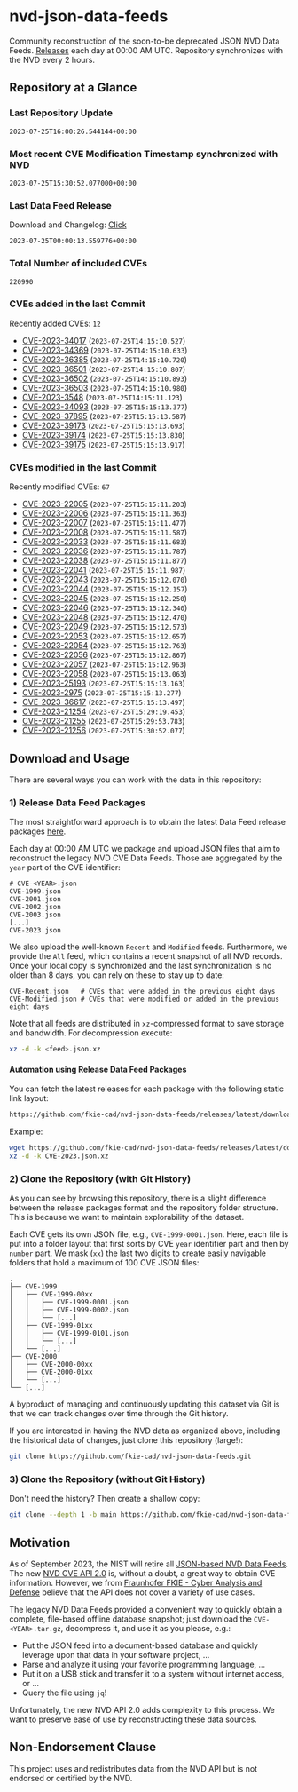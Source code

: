 # nvd-json-data-feeds

Community reconstruction of the soon-to-be deprecated JSON NVD Data Feeds. 
[Releases](https://github.com/fkie-cad/nvd-json-data-feeds/releases/latest) each day at 00:00 AM UTC.
Repository synchronizes with the NVD every 2 hours.

## Repository at a Glance

### Last Repository Update

```plain
2023-07-25T16:00:26.544144+00:00
```

### Most recent CVE Modification Timestamp synchronized with NVD

```plain
2023-07-25T15:30:52.077000+00:00
```

### Last Data Feed Release

Download and Changelog: [Click](https://github.com/fkie-cad/nvd-json-data-feeds/releases/latest)

```plain
2023-07-25T00:00:13.559776+00:00
```

### Total Number of included CVEs

```plain
220990
```

### CVEs added in the last Commit

Recently added CVEs: `12`

* [CVE-2023-34017](CVE-2023/CVE-2023-340xx/CVE-2023-34017.json) (`2023-07-25T14:15:10.527`)
* [CVE-2023-34369](CVE-2023/CVE-2023-343xx/CVE-2023-34369.json) (`2023-07-25T14:15:10.633`)
* [CVE-2023-36385](CVE-2023/CVE-2023-363xx/CVE-2023-36385.json) (`2023-07-25T14:15:10.720`)
* [CVE-2023-36501](CVE-2023/CVE-2023-365xx/CVE-2023-36501.json) (`2023-07-25T14:15:10.807`)
* [CVE-2023-36502](CVE-2023/CVE-2023-365xx/CVE-2023-36502.json) (`2023-07-25T14:15:10.893`)
* [CVE-2023-36503](CVE-2023/CVE-2023-365xx/CVE-2023-36503.json) (`2023-07-25T14:15:10.980`)
* [CVE-2023-3548](CVE-2023/CVE-2023-35xx/CVE-2023-3548.json) (`2023-07-25T14:15:11.123`)
* [CVE-2023-34093](CVE-2023/CVE-2023-340xx/CVE-2023-34093.json) (`2023-07-25T15:15:13.377`)
* [CVE-2023-37895](CVE-2023/CVE-2023-378xx/CVE-2023-37895.json) (`2023-07-25T15:15:13.587`)
* [CVE-2023-39173](CVE-2023/CVE-2023-391xx/CVE-2023-39173.json) (`2023-07-25T15:15:13.693`)
* [CVE-2023-39174](CVE-2023/CVE-2023-391xx/CVE-2023-39174.json) (`2023-07-25T15:15:13.830`)
* [CVE-2023-39175](CVE-2023/CVE-2023-391xx/CVE-2023-39175.json) (`2023-07-25T15:15:13.917`)


### CVEs modified in the last Commit

Recently modified CVEs: `67`

* [CVE-2023-22005](CVE-2023/CVE-2023-220xx/CVE-2023-22005.json) (`2023-07-25T15:15:11.203`)
* [CVE-2023-22006](CVE-2023/CVE-2023-220xx/CVE-2023-22006.json) (`2023-07-25T15:15:11.363`)
* [CVE-2023-22007](CVE-2023/CVE-2023-220xx/CVE-2023-22007.json) (`2023-07-25T15:15:11.477`)
* [CVE-2023-22008](CVE-2023/CVE-2023-220xx/CVE-2023-22008.json) (`2023-07-25T15:15:11.587`)
* [CVE-2023-22033](CVE-2023/CVE-2023-220xx/CVE-2023-22033.json) (`2023-07-25T15:15:11.683`)
* [CVE-2023-22036](CVE-2023/CVE-2023-220xx/CVE-2023-22036.json) (`2023-07-25T15:15:11.787`)
* [CVE-2023-22038](CVE-2023/CVE-2023-220xx/CVE-2023-22038.json) (`2023-07-25T15:15:11.877`)
* [CVE-2023-22041](CVE-2023/CVE-2023-220xx/CVE-2023-22041.json) (`2023-07-25T15:15:11.987`)
* [CVE-2023-22043](CVE-2023/CVE-2023-220xx/CVE-2023-22043.json) (`2023-07-25T15:15:12.070`)
* [CVE-2023-22044](CVE-2023/CVE-2023-220xx/CVE-2023-22044.json) (`2023-07-25T15:15:12.157`)
* [CVE-2023-22045](CVE-2023/CVE-2023-220xx/CVE-2023-22045.json) (`2023-07-25T15:15:12.250`)
* [CVE-2023-22046](CVE-2023/CVE-2023-220xx/CVE-2023-22046.json) (`2023-07-25T15:15:12.340`)
* [CVE-2023-22048](CVE-2023/CVE-2023-220xx/CVE-2023-22048.json) (`2023-07-25T15:15:12.470`)
* [CVE-2023-22049](CVE-2023/CVE-2023-220xx/CVE-2023-22049.json) (`2023-07-25T15:15:12.573`)
* [CVE-2023-22053](CVE-2023/CVE-2023-220xx/CVE-2023-22053.json) (`2023-07-25T15:15:12.657`)
* [CVE-2023-22054](CVE-2023/CVE-2023-220xx/CVE-2023-22054.json) (`2023-07-25T15:15:12.763`)
* [CVE-2023-22056](CVE-2023/CVE-2023-220xx/CVE-2023-22056.json) (`2023-07-25T15:15:12.867`)
* [CVE-2023-22057](CVE-2023/CVE-2023-220xx/CVE-2023-22057.json) (`2023-07-25T15:15:12.963`)
* [CVE-2023-22058](CVE-2023/CVE-2023-220xx/CVE-2023-22058.json) (`2023-07-25T15:15:13.063`)
* [CVE-2023-25193](CVE-2023/CVE-2023-251xx/CVE-2023-25193.json) (`2023-07-25T15:15:13.163`)
* [CVE-2023-2975](CVE-2023/CVE-2023-29xx/CVE-2023-2975.json) (`2023-07-25T15:15:13.277`)
* [CVE-2023-36617](CVE-2023/CVE-2023-366xx/CVE-2023-36617.json) (`2023-07-25T15:15:13.497`)
* [CVE-2023-21254](CVE-2023/CVE-2023-212xx/CVE-2023-21254.json) (`2023-07-25T15:29:19.453`)
* [CVE-2023-21255](CVE-2023/CVE-2023-212xx/CVE-2023-21255.json) (`2023-07-25T15:29:53.783`)
* [CVE-2023-21256](CVE-2023/CVE-2023-212xx/CVE-2023-21256.json) (`2023-07-25T15:30:52.077`)


## Download and Usage

There are several ways you can work with the data in this repository:

### 1) Release Data Feed Packages

The most straightforward approach is to obtain the latest Data Feed release packages [here](https://github.com/fkie-cad/nvd-json-data-feeds/releases/latest).

Each day at 00:00 AM UTC we package and upload JSON files that aim to reconstruct the legacy NVD CVE Data Feeds.
Those are aggregated by the `year` part of the CVE identifier:

```
# CVE-<YEAR>.json
CVE-1999.json
CVE-2001.json
CVE-2002.json
CVE-2003.json
[...]
CVE-2023.json
```

We also upload the well-known `Recent` and `Modified` feeds.
Furthermore, we provide the `All` feed, which contains a recent snapshot of all NVD records.
Once your local copy is synchronized and the last synchronization is no older than 8 days, you can rely on these to stay up to date:

```plain
CVE-Recent.json   # CVEs that were added in the previous eight days
CVE-Modified.json # CVEs that were modified or added in the previous eight days
```

Note that all feeds are distributed in `xz`-compressed format to save storage and bandwidth.
For decompression execute:

```sh
xz -d -k <feed>.json.xz
```


#### Automation using Release Data Feed Packages

You can fetch the latest releases for each package with the following static link layout:

```sh
https://github.com/fkie-cad/nvd-json-data-feeds/releases/latest/download/CVE-<YEAR>.json.xz
```

Example:

```sh
wget https://github.com/fkie-cad/nvd-json-data-feeds/releases/latest/download/CVE-2023.json.xz
xz -d -k CVE-2023.json.xz
```

### 2) Clone the Repository (with Git History)

As you can see by browsing this repository, there is a slight difference between the release packages format and the repository folder structure.
This is because we want to maintain explorability of the dataset.

Each CVE gets its own JSON file, e.g., `CVE-1999-0001.json`.
Here, each file is put into a folder layout that first sorts by CVE `year` identifier part and then by `number` part.
We mask (`xx`) the last two digits to create easily navigable folders that hold a maximum of 100 CVE JSON files:

```plain
.
├── CVE-1999
│   ├── CVE-1999-00xx
│   │   ├── CVE-1999-0001.json
│   │   ├── CVE-1999-0002.json
│   │   └── [...]
│   ├── CVE-1999-01xx
│   │   ├── CVE-1999-0101.json
│   │   └── [...]
│   └── [...]
├── CVE-2000
│   ├── CVE-2000-00xx
│   ├── CVE-2000-01xx
│   └── [...]
└── [...]
```

A byproduct of managing and continuously updating this dataset via Git is that we can track changes over time through the Git history.

If you are interested in having the NVD data as organized above, including the historical data of changes, just clone this repository (large!):

```sh
git clone https://github.com/fkie-cad/nvd-json-data-feeds.git
```

### 3) Clone the Repository (without Git History)

Don't need the history? Then create a shallow copy:

```sh
git clone --depth 1 -b main https://github.com/fkie-cad/nvd-json-data-feeds.git
```

## Motivation

As of September 2023, the NIST will retire all [JSON-based NVD Data Feeds](https://nvd.nist.gov/vuln/data-feeds#divRetirementBanner-1).
The new [NVD CVE API 2.0](https://nvd.nist.gov/developers/vulnerabilities) is, without a doubt, a great way to obtain CVE information.
However, we from [Fraunhofer FKIE - Cyber Analysis and Defense](https://www.fkie.fraunhofer.de/en/departments/cad.html) believe that the API does not cover a variety of use cases.

The legacy NVD Data Feeds provided a convenient way to quickly obtain a complete, file-based offline database snapshot; just download the `CVE-<YEAR>.tar.gz`, decompress it, and use it as you please, e.g.:

* Put the JSON feed into a document-based database and quickly leverage upon that data in your software project, ...
* Parse and analyze it using your favorite programming language, ...
* Put it on a USB stick and transfer it to a system without internet access, or ...
* Query the file using `jq`!

Unfortunately, the new NVD API 2.0 adds complexity to this process.
We want to preserve ease of use by reconstructing these data sources.

## Non-Endorsement Clause

This project uses and redistributes data from the NVD API but is not endorsed or certified by the NVD.